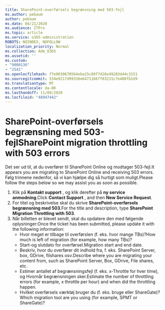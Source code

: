 ```yaml
---
title: SharePoint-overførsels begrænsning med 503-fejl
ms.author: pebaum
author: pebaum
ms.date: 04/21/2020
ms.audience: ITPro
ms.topic: article
ms.service: o365-administration
ROBOTS: NOINDEX, NOFOLLOW
localization_priority: Normal
ms.collection: Adm_O365
ms.assetid: ''
ms.custom:
- "9000136"
- "2541"
ms.openlocfilehash: f7e0030670564eba15c89f7426e49283d44c3151
ms.sourcegitcommit: 534e9217d99336eb471166ff83231c7e408fb1d9
ms.translationtype: MT
ms.contentlocale: da-DK
ms.lasthandoff: 11/09/2020
ms.locfileid: "48947442"
---
```

# <a name="sharepoint-migration-throttling-with-503-errors"></a><span data-ttu-id="f02b1-102">SharePoint-overførsels begrænsning med 503-fejl</span><span class="sxs-lookup"><span data-stu-id="f02b1-102">SharePoint migration throttling with 503 errors</span></span>

<span data-ttu-id="f02b1-103">Det ser ud til, at du overfører til SharePoint Online og modtager 503-fejl.</span><span class="sxs-lookup"><span data-stu-id="f02b1-103">It appears you are migrating to SharePoint Online and receiving 503 errors.</span></span> <span data-ttu-id="f02b1-104">Følg trinnene nedenfor, så vi kan hjælpe dig så hurtigt som muligt.</span><span class="sxs-lookup"><span data-stu-id="f02b1-104">Please follow the steps below so we may assist you as soon as possible.</span></span>

1. <span data-ttu-id="f02b1-105">Klik på **Kontakt support** , og klik derefter på **ny service anmodning**.</span><span class="sxs-lookup"><span data-stu-id="f02b1-105">Click **Contact Support** , and then **New Service Request**.</span></span>
2. <span data-ttu-id="f02b1-106">For titel og beskrivelse skal du skrive **SharePoint-overførsels begrænsning med 503**.</span><span class="sxs-lookup"><span data-stu-id="f02b1-106">For the title and description, type **SharePoint Migration Throttling with 503**.</span></span>
3. <span data-ttu-id="f02b1-107">Når billetten er blevet sendt, skal du opdatere den med følgende oplysninger:</span><span class="sxs-lookup"><span data-stu-id="f02b1-107">Once the ticket has been submitted, please update it with the following information:</span></span>
    - <span data-ttu-id="f02b1-108">Hvor meget er tilbage til overførslen (f. eks. hvor mange TBs)?</span><span class="sxs-lookup"><span data-stu-id="f02b1-108">How much is left of migration (for example, how many TBs)?</span></span>
    - <span data-ttu-id="f02b1-109">Start-og slutdato for overførsel.</span><span class="sxs-lookup"><span data-stu-id="f02b1-109">Migration start and end date.</span></span>
    - <span data-ttu-id="f02b1-110">Beskriv, hvor du overfører dit indhold fra, f. eks. SharePoint Server, box, GDrive, filshares osv.</span><span class="sxs-lookup"><span data-stu-id="f02b1-110">Describe where you are migrating your content from, such as SharePoint Server, Box, GDrive, File shares, etc.</span></span>
    - <span data-ttu-id="f02b1-111">Estimer antallet af begrænsningsfejl (f. eks. x-Throttle for hver time), og Hvornår begrænsningen sker.</span><span class="sxs-lookup"><span data-stu-id="f02b1-111">Estimate the number of throttling errors (for example, x throttle per hour) and when did the throttling happen.</span></span>
    - <span data-ttu-id="f02b1-112">Hvilket overførsels værktøj bruger du (f. eks. bruge eller ShareGate)?</span><span class="sxs-lookup"><span data-stu-id="f02b1-112">Which migration tool are you using (for example, SPMT or ShareGate)?</span></span>

